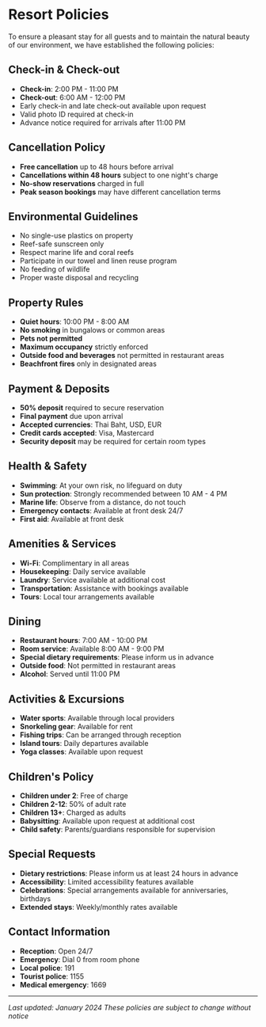 # Resort Policies

To ensure a pleasant stay for all guests and to maintain the natural beauty of our environment, we have established the following policies:

## Check-in & Check-out

- **Check-in**: 2:00 PM - 11:00 PM
- **Check-out**: 6:00 AM - 12:00 PM
- Early check-in and late check-out available upon request
- Valid photo ID required at check-in
- Advance notice required for arrivals after 11:00 PM

## Cancellation Policy

- **Free cancellation** up to 48 hours before arrival
- **Cancellations within 48 hours** subject to one night's charge
- **No-show reservations** charged in full
- **Peak season bookings** may have different cancellation terms

## Environmental Guidelines

- No single-use plastics on property
- Reef-safe sunscreen only
- Respect marine life and coral reefs
- Participate in our towel and linen reuse program
- No feeding of wildlife
- Proper waste disposal and recycling

## Property Rules

- **Quiet hours**: 10:00 PM - 8:00 AM
- **No smoking** in bungalows or common areas
- **Pets not permitted**
- **Maximum occupancy** strictly enforced
- **Outside food and beverages** not permitted in restaurant areas
- **Beachfront fires** only in designated areas

## Payment & Deposits

- **50% deposit** required to secure reservation
- **Final payment** due upon arrival
- **Accepted currencies**: Thai Baht, USD, EUR
- **Credit cards accepted**: Visa, Mastercard
- **Security deposit** may be required for certain room types

## Health & Safety

- **Swimming**: At your own risk, no lifeguard on duty
- **Sun protection**: Strongly recommended between 10 AM - 4 PM
- **Marine life**: Observe from a distance, do not touch
- **Emergency contacts**: Available at front desk 24/7
- **First aid**: Available at front desk

## Amenities & Services

- **Wi-Fi**: Complimentary in all areas
- **Housekeeping**: Daily service available
- **Laundry**: Service available at additional cost
- **Transportation**: Assistance with bookings available
- **Tours**: Local tour arrangements available

## Dining

- **Restaurant hours**: 7:00 AM - 10:00 PM
- **Room service**: Available 8:00 AM - 9:00 PM
- **Special dietary requirements**: Please inform us in advance
- **Outside food**: Not permitted in restaurant areas
- **Alcohol**: Served until 11:00 PM

## Activities & Excursions

- **Water sports**: Available through local providers
- **Snorkeling gear**: Available for rent
- **Fishing trips**: Can be arranged through reception
- **Island tours**: Daily departures available
- **Yoga classes**: Available upon request

## Children's Policy

- **Children under 2**: Free of charge
- **Children 2-12**: 50% of adult rate
- **Children 13+**: Charged as adults
- **Babysitting**: Available upon request at additional cost
- **Child safety**: Parents/guardians responsible for supervision

## Special Requests

- **Dietary restrictions**: Please inform us at least 24 hours in advance
- **Accessibility**: Limited accessibility features available
- **Celebrations**: Special arrangements available for anniversaries, birthdays
- **Extended stays**: Weekly/monthly rates available

## Contact Information

- **Reception**: Open 24/7
- **Emergency**: Dial 0 from room phone
- **Local police**: 191
- **Tourist police**: 1155
- **Medical emergency**: 1669

---

*Last updated: January 2024*
*These policies are subject to change without notice*
